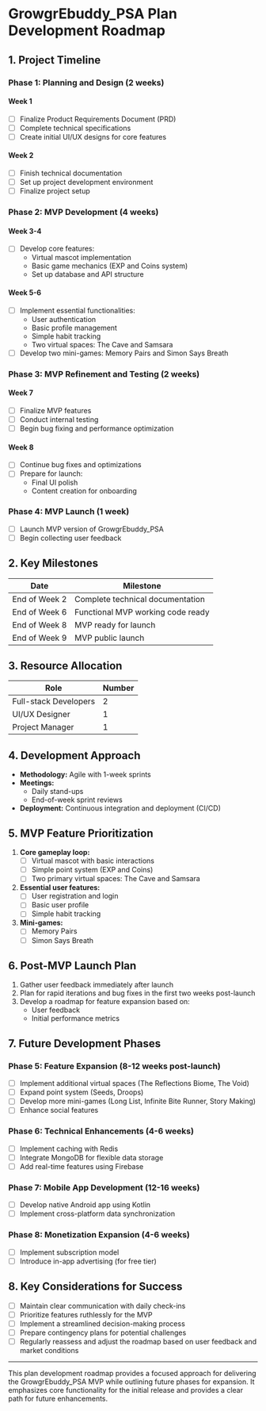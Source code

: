 # GrowgrEbuddy_PSA Plan Development Roadmap

## 1. Project Timeline

### Phase 1: Planning and Design (2 weeks)

#### Week 1
- [ ] Finalize Product Requirements Document (PRD)
- [ ] Complete technical specifications
- [ ] Create initial UI/UX designs for core features

#### Week 2
- [ ] Finish technical documentation
- [ ] Set up project development environment
- [ ] Finalize project setup

### Phase 2: MVP Development (4 weeks)

#### Week 3-4
- [ ] Develop core features:
  - Virtual mascot implementation
  - Basic game mechanics (EXP and Coins system)
  - Set up database and API structure

#### Week 5-6
- [ ] Implement essential functionalities:
  - User authentication
  - Basic profile management
  - Simple habit tracking
  - Two virtual spaces: The Cave and Samsara
- [ ] Develop two mini-games: Memory Pairs and Simon Says Breath

### Phase 3: MVP Refinement and Testing (2 weeks)

#### Week 7
- [ ] Finalize MVP features
- [ ] Conduct internal testing
- [ ] Begin bug fixing and performance optimization

#### Week 8
- [ ] Continue bug fixes and optimizations
- [ ] Prepare for launch:
  - Final UI polish
  - Content creation for onboarding

### Phase 4: MVP Launch (1 week)
- [ ] Launch MVP version of GrowgrEbuddy_PSA
- [ ] Begin collecting user feedback

## 2. Key Milestones

| Date | Milestone |
|------|-----------|
| End of Week 2 | Complete technical documentation |
| End of Week 6 | Functional MVP working code ready |
| End of Week 8 | MVP ready for launch |
| End of Week 9 | MVP public launch |

## 3. Resource Allocation

| Role | Number |
|------|--------|
| Full-stack Developers | 2 |
| UI/UX Designer | 1 |
| Project Manager | 1 |

## 4. Development Approach

- **Methodology:** Agile with 1-week sprints
- **Meetings:** 
  - Daily stand-ups
  - End-of-week sprint reviews
- **Deployment:** Continuous integration and deployment (CI/CD)

## 5. MVP Feature Prioritization

1. **Core gameplay loop:**
   - [ ] Virtual mascot with basic interactions
   - [ ] Simple point system (EXP and Coins)
   - [ ] Two primary virtual spaces: The Cave and Samsara
2. **Essential user features:**
   - [ ] User registration and login
   - [ ] Basic user profile
   - [ ] Simple habit tracking
3. **Mini-games:**
   - [ ] Memory Pairs
   - [ ] Simon Says Breath

## 6. Post-MVP Launch Plan

1. Gather user feedback immediately after launch
2. Plan for rapid iterations and bug fixes in the first two weeks post-launch
3. Develop a roadmap for feature expansion based on:
   - User feedback
   - Initial performance metrics

## 7. Future Development Phases

### Phase 5: Feature Expansion (8-12 weeks post-launch)
- [ ] Implement additional virtual spaces (The Reflections Biome, The Void)
- [ ] Expand point system (Seeds, Droops)
- [ ] Develop more mini-games (Long List, Infinite Bite Runner, Story Making)
- [ ] Enhance social features

### Phase 6: Technical Enhancements (4-6 weeks)
- [ ] Implement caching with Redis
- [ ] Integrate MongoDB for flexible data storage
- [ ] Add real-time features using Firebase

### Phase 7: Mobile App Development (12-16 weeks)
- [ ] Develop native Android app using Kotlin
- [ ] Implement cross-platform data synchronization

### Phase 8: Monetization Expansion (4-6 weeks)
- [ ] Implement subscription model
- [ ] Introduce in-app advertising (for free tier)

## 8. Key Considerations for Success

- [ ] Maintain clear communication with daily check-ins
- [ ] Prioritize features ruthlessly for the MVP
- [ ] Implement a streamlined decision-making process
- [ ] Prepare contingency plans for potential challenges
- [ ] Regularly reassess and adjust the roadmap based on user feedback and market conditions

---

This plan development roadmap provides a focused approach for delivering the GrowgrEbuddy_PSA MVP while outlining future phases for expansion. It emphasizes core functionality for the initial release and provides a clear path for future enhancements.
